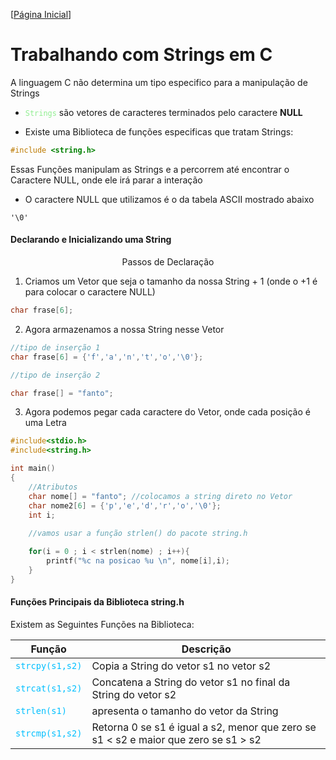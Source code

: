 [[Página Inicial](../prog_c/home.md)]

# Trabalhando com Strings em C

A linguagem C não determina um tipo especifico para a manipulação de Strings

* <code style="color : lightgreen">Strings</code> são vetores de caracteres terminados pelo caractere **NULL**

* Existe uma Biblioteca de funções especificas que tratam Strings:

```c
#include <string.h>
```

Essas Funções manipulam as Strings e a percorrem até encontrar o Caractere NULL, onde ele irá parar a interação

* O caractere NULL que utilizamos é o da tabela ASCII mostrado abaixo

```
'\0'
```

#### Declarando e Inicializando uma String

<center>
    Passos de Declaração
</center>

1) Criamos um Vetor que seja o tamanho da nossa String + 1 (onde o +1 é para colocar o caractere NULL)

```c
char frase[6];
```

2) Agora armazenamos a nossa String nesse Vetor

```c
//tipo de inserção 1
char frase[6] = {'f','a','n','t','o','\0'};

//tipo de inserção 2

char frase[] = "fanto";
```

3) Agora podemos pegar cada caractere do Vetor, onde cada posição é uma Letra

```c
#include<stdio.h>
#include<string.h>

int main()
{
    //Atributos
    char nome[] = "fanto"; //colocamos a string direto no Vetor
    char nome2[6] = {'p','e','d','r','o','\0'};
    int i;
    
    //vamos usar a função strlen() do pacote string.h

    for(i = 0 ; i < strlen(nome) ; i++){
        printf("%c na posicao %u \n", nome[i],i);
    }
}
```

#### Funções Principais da Biblioteca string.h

Existem as Seguintes Funções na Biblioteca:

Função|Descrição
|---|---|
<code style="color : deepskyblue">strcpy(s1,s2)</code>|Copia a String do vetor s1 no vetor s2
<code style="color : deepskyblue">strcat(s1,s2)</code>|Concatena a String do vetor s1 no final da String do vetor s2
<code style="color : deepskyblue">strlen(s1)</code>| apresenta o tamanho do vetor da String
<code style="color : deepskyblue">strcmp(s1,s2)</code>|Retorna 0 se s1 é igual a s2, menor que zero se s1 < s2 e maior que zero se s1 > s2


 